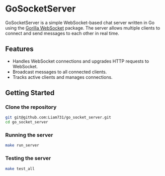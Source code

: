 # GoSocketServer

GoSocketServer is a simple WebSocket-based chat server written in Go using the [Gorilla WebSocket](https://github.com/gorilla/websocket) package. The server allows multiple clients to connect and send messages to each other in real time.

## Features

- Handles WebSocket connections and upgrades HTTP requests to WebSocket.
- Broadcast messages to all connected clients.
- Tracks active clients and manages connections.

## Getting Started

### Clone the repository

```bash
git git@github.com:Liam731/go_socket_server.git
cd go_socket_server
```
### Running the server

```bash
make run_server
```

### Testing the server

```bash
make test_all
```

